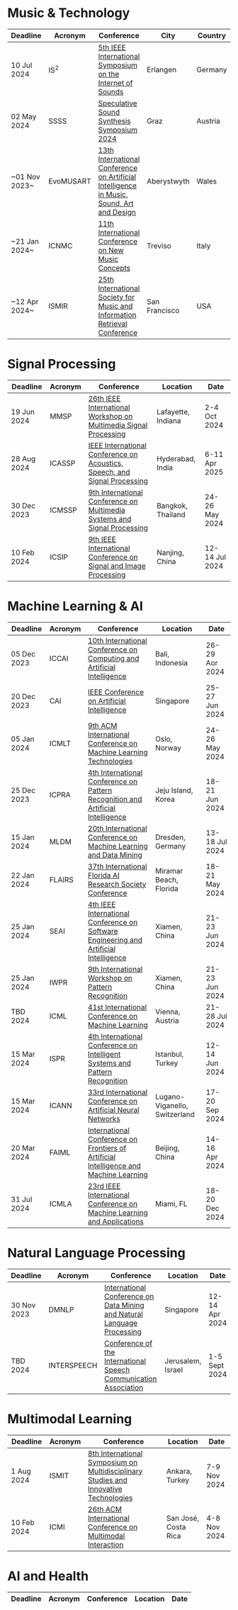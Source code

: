 <!-- https://conferences.smcnetwork.org/ -->


# Music & Technology
| Deadline |  Acronym | Conference | City | Country | Date | Year |
| --- | --- | --- | --- | --- | --- | --- |
| 10 Jul 2024 | IS<sup>2</sup> | [5th IEEE International Symposium on the Internet of Sounds](https://internetofsounds.net/is2_2024/) | Erlangen | Germany | 20 Sep - <br> 02 Oct | 2024 |
| 02 May 2024 | SSSS| [Speculative Sound Synthesis Symposium 2024](https://speculative.iem.at/symposium/) | Graz | Austria | 20-28 Sep | 2024 |
| ~01 Nov 2023~ | EvoMUSART | [13th International Conference on Artificial Intelligence in Music, Sound, Art and Design](https://www.evostar.org/2024/evomusart/) | Aberystwyth | Wales | 03-05 Apr |  2024 |
| ~21 Jan 2024~ | ICNMC | [11th International Conference on New Music Concepts](https://www.studiomusicatreviso.it/icnmc/icnmc.php) | Treviso | Italy | 23-24 May |  2024 |
| ~12 Apr 2024~| ISMIR | [25th International Society for Music and Information Retrieval Conference](https://ismir.net/) | San Francisco | USA | 10-14 Nov |  2024 |



# Signal Processing    
| Deadline |  Acronym | Conference | Location | Date |
| --- | --- | --- | --- | --- |
| 19 Jun 2024 | MMSP | [26th IEEE International Workshop on Multimedia Signal Processing](https://attend.ieee.org/mmsp-2024/) | Lafayette, Indiana | 2-4 Oct 2024 |
| 28 Aug 2024 | ICASSP | [IEEE International Conference on Acoustics, Speech, and Signal Processing](https://2025.ieeeicassp.org/) | Hyderabad, India | 6-11 Apr 2025 |
| 30 Dec 2023| ICMSSP | [9th International Conference on Multimedia Systems and Signal Processing](http://www.icmssp.org/) | Bangkok, Thailand | 24-26 May 2024 |
| 10 Feb 2024 | ICSIP |[9th IEEE International Conference on Signal and Image Processing](http://www.icsip.org/) | Nanjing, China | 12-14 Jul 2024 |

# Machine Learning & AI
| Deadline |  Acronym | Conference | Location | Date |
| --- | --- | --- | --- | --- | 
| 05 Dec 2023 | ICCAI | [10th International Conference on Computing and Artificial Intelligence ](http://www.iccai.net/) | Bali, Indonesia | 26-29 Aor 2024 |
| 20 Dec 2023 | CAI | [IEEE Conference on Artificial Intelligence](https://ieeecai.org/2024/) | Singapore | 25-27 Jun 2024 |
| 05 Jan 2024 | ICMLT| [9th ACM International Conference on Machine Learning Technologies](http://www.icmlt.org/) | Oslo, Norway | 24-26 May 2024 |
| 25 Dec 2023 | ICPRA | [4th International Conference on Pattern Recognition and Artificial Intelligence](https://brain.korea.ac.kr/icprai2024/) | Jeju Island, Korea | 18-21 Jun 2024 |
| 15 Jan 2024 | MLDM | [20th International Conference on Machine Learning and Data Mining](https://www.mldm.de/) | Dresden, Germany | 13-18 Jul 2024 |
| 22 Jan 2024 | FLAIRS | [37th  International Florida AI Research Society Conference](https://www.flairs-37.info/) | Miramar Beach, Florida | 18-21 May 2024 |
| 25 Jan 2024 | SEAI | [4th IEEE International Conference on Software Engineering and Artificial Intelligence](http://www.seai.org/) | Xiamen, China | 21-23 Jun 2024 |
| 25 Jan 2024 | IWPR | [9th International Workshop on Pattern Recognition](http://www.icopr.org/) | Xiamen, China | 21-23 Jun 2024 | 
| TBD 2024 | ICML | [41st International Conference on Machine Learning](https://icml.cc/) | Vienna, Austria | 21-28 Jul 2024 |
| 15 Mar 2024 | ISPR | [4th International Conference on Intelligent Systems and Pattern Recognition](https://ispr2024.sciencesconf.org/) | Istanbul, Turkey | 12-14 Jun 2024 |
| 15 Mar 2024 | ICANN | [33rd International Conference on Artificial Neural Networks](https://e-nns.org/icann2024/) | Lugano-Viganello, Switzerland | 17-20 Sep 2024 |
| 20 Mar 2024 | FAIML | [International Conference on Frontiers of Artificial Intelligence and Machine Learning ](https://www.faiml.org/) | Beijing, China | 14-16 Apr 2024 |
| 31 Jul 2024 | ICMLA | [23rd IEEE International Conference on Machine Learning and Applications](https://www.icmla-conference.org/icmla24/index.php) | Miami, FL | 18-20 Dec 2024 |

<!-- Not yet available: ICDM 2024  -->

# Natural Language Processing
| Deadline |  Acronym | Conference | Location | Date |
| --- | --- | --- | --- | --- |
| 30 Nov 2023 | DMNLP | [International Conference on Data Mining and Natural Language Processing](http://www.dmnlp.net/) | Singapore | 12-14 Apr 2024 |
| TBD 2024 | INTERSPEECH | [Conference of the International Speech Communication Association](https://interspeech2024.org/) | Jerusalem, Israel | 1-5 Sept 2024 |

# Multimodal Learning
| Deadline |  Acronym | Conference | Location | Date |
| --- | --- | --- | --- | --- |
| 1 Aug 2024 | ISMIT | [8th International Symposium on Multidisciplinary Studies and Innovative Technologies](http://www.ismsitconf.org/) | Ankara, Turkey | 7-9 Nov 2024 |
| 10 Feb 2024 | ICMI |[26th ACM International Conference on Multimodal Interaction](https://icmi.acm.org/2024/) | San José, Costa Rica | 4-8 Nov 2024 |

# AI and Health
| Deadline |  Acronym | Conference | Location | Date |
| --- | --- | --- | --- | --- |

<!-- Check later:  https://www.aimhc.org/ -->
